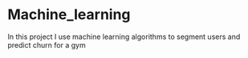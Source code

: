 # Machine_learning
In this project I use machine learning algorithms to segment users and predict churn for a gym
